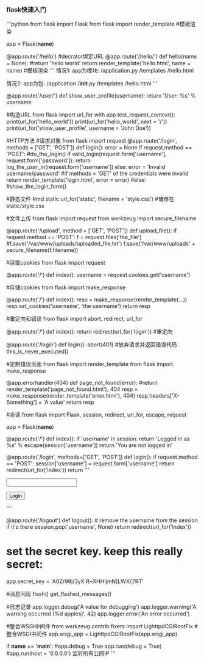 ### flask快速入门
'''python
from flask import Flask
from flask import render_template	#模板渲染

app = Flask(__name__)

@app.route('/hello')		#decrator绑定URL
@app.route('/hello/<name>')
def hello(name = None):
	#return 'hello world'
	return render_template('hello.html', name = name)
	#模板渲染
'''
情况1: app为模块:
/application.py
/templates
    /hello.html

情况2: app为包:
/application
    /__init__.py
    /templates
        /hello.html
'''

@app.route('/user/<username>')
def show_user_profile(username):
	return 'User: %s' % username

#构造URL
from flask import url_for
with app.test_request_context():
	print(url_for('hello_world'))
	print(url_for('hello_world', next = '/'))
	print(url_for('show_user_profile', username = 'John Doe'))

#HTTP方法
#请求对象
from flask import request
@app.route('/login', methods = ['GET', 'POST'])
def login():
	error = None
	if request.method == 'POST':
		#do_the_login()
		if valid_login(request.form['username'],
						request.form['password']):
			return log_the_user_in(request.form['username'])
		else:
			error = 'Invalid username/password'
	#if methods = 'GET' of the credentials were invalid
	return render_template('login.html', error = error)
	#else:
		#show_the_login_form()

#静态文件
#md static
url_for('static', filename = 'style.css')
#储存在static/style.css

#文件上传
from flask import request
from werkzeug import secure_filename

@app.route('/upload', method = ['GET', 'POST'])
def upload_file():
	if request.method == 'POST':
		f = request.files['the_file']
		#f.save('/var/www/uploads/uploaded_file.txt')
		f.save('/var/www/uploads' + secure_filename(f.filename))

#读取cookies
from flask import request

@app.route('/')
def index():
	username = request.cookies.get('username')

#存储cookies
from flask import make_response

@app.route('/')
def index():
	resp = make_reaponse(render_template(...))
	resp.set_cookies('username', 'the username')
	return resp

#重定向和错误
from flask import abort, redirect, url_for

@app.route('/')
def index():
	return redirect(url_for('login'))	#重定向

@app.route('/login')
def login():
	abort(401)		#放弃请求并返回错误代码
	this_is_never_executed()

#定制错误页面
from flask import render_template
from flask import make_response

@app.errorhandler(404)
def page_not_found(error):
	#return render_template('page_not_found.html'), 404
	resp = make_response(render_template('error.html'), 404)
	resp.headers['X-Something'] = 'A value'
	return resp

#会话
from flask import Flask, session, redirect, url_for, escape, request

app = Flask(__name__)

@app.route('/')
def index():
    if 'username' in session:
        return 'Logged in as %s' % escape(session['username'])
    return 'You are not logged in'

@app.route('/login', methods=['GET', 'POST'])
def login():
    if request.method == 'POST':
        session['username'] = request.form['username']
        return redirect(url_for('index'))
    return '''
        <form action="" method="post">
            <p><input type=text name=username>
            <p><input type=submit value=Login>
        </form>
    '''

@app.route('/logout')
def logout():
    # remove the username from the session if it's there
    session.pop('username', None)
    return redirect(url_for('index'))

# set the secret key.  keep this really secret:
app.secret_key = 'A0Zr98j/3yX R~XHH!jmN]LWX/,?RT'

#消息闪现
flash()
get_flashed_messages()

#日志记录
app.logger.debug('A value for debugging')
app.logger.warning('A warning occurred (%d apples)', 42)
app.logger.error('An error occurred')

#整合WSGI中间件
from werkzeug.contrib.fixers import LighttpdCGIRootFix 	#整合WSGI中间件
app.wsgi_app = LighttpdCGIRootFix(app.wsgi_app)

if __name__ == '__main__':
	#app.debug = True
	app.run(debug = True)	#app.run(host = '0.0.0.0') 监听所有公网IP
'''